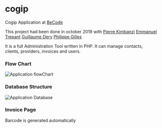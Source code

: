 # cogip

Cogip Application at [BeCode](https://becode.org)

This project had been done in october 2019 with
[Pierre Kimbanzi](https://github.com/PierreKimbanziR)
[Emmanuel Trepant](https://github.com/manutrepant)
[Guillaume Dery](https://github.com/GuillaumeDery98)
[Philippe Gilles](https://github.com/philesgilles)

It is a full Administration Tool written in PHP.
It can manage contacts, clients, providers, invoices and users.

### Flow Chart

![Application flowChart](https://github.com/philesgilles/cogip/blob/master/infos/cogip%20flowchart.png 'Application FlowChart')

### Database Structure

![Application Database](https://github.com/philesgilles/cogip/blob/master/infos/db-chart.png 'Database')

### Invoice Page

Barcode is generated automatically
